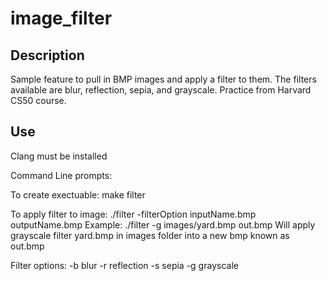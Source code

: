 # image_filter

## Description
Sample feature to pull in BMP images and apply a filter to them. The filters available are blur, reflection, sepia, and grayscale. Practice from Harvard CS50 course.

## Use
Clang must be installed

Command Line prompts:

To create exectuable: make filter

To apply filter to image: ./filter -filterOption inputName.bmp outputName.bmp
Example: ./filter -g images/yard.bmp out.bmp
Will apply grayscale filter yard.bmp in images folder into a new bmp known as out.bmp

Filter options:
-b blur
-r reflection
-s sepia
-g grayscale
